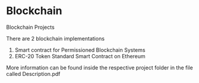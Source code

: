 # Blockchain
Blockchain Projects

There are 2 blockchain implementations 

1. Smart contract for Permissioned Blockchain Systems
2. ERC-20 Token Standard Smart Contract on Ethereum

More information can be found inside the respective project folder in the file called Description.pdf